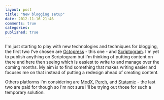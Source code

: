 ```yaml
---
layout: post
title: "New blogging setup"
date: 2012-11-16 21:46
comments: true
categories: 
published: true
---
```


I'm just starting to play with new technologies and techniques for blogging, the first two I've chosen are [Octopress](http://octopress.org/) - this one - and [Scriptogram](http://scriptogr.am/). I'm yet to publish anything on Scriptogram but I'm thinking of putting content on there and here then seeing which is easiest to write to and manage over the coming months. My aim is to find something that makes writing easier and focuses me on that instead of putting a redesign ahead of creating content.

Others platforms I'm considering are [ModX](http://modx.com/), [Perch](http://grabaperch.com/), and [Statamic](http://statamic.com/) - the last two are paid for though so I'm not sure I'll be trying out those for such a temporary solution.

